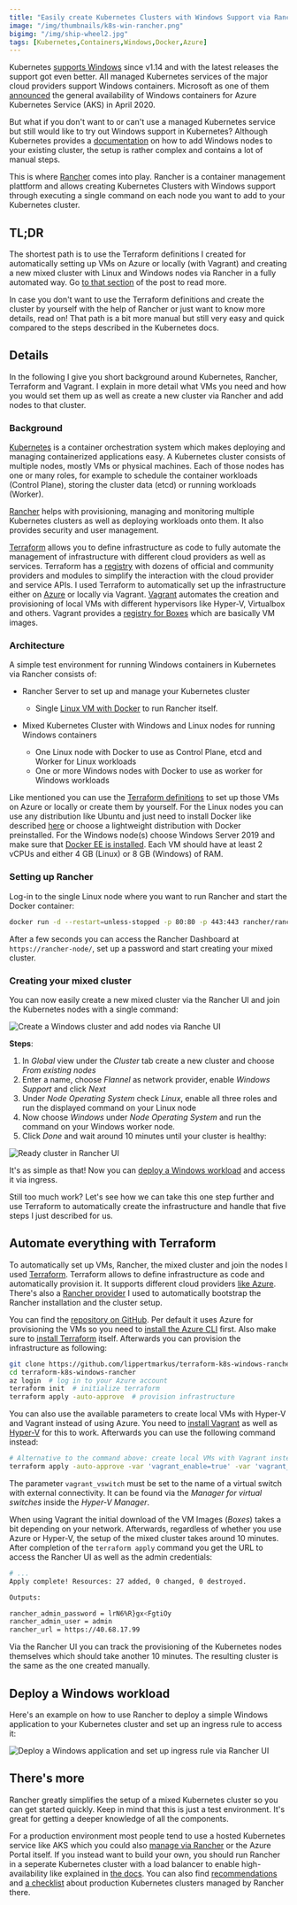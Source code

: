 ```yaml
---
title: "Easily create Kubernetes Clusters with Windows Support via Rancher"
image: "/img/thumbnails/k8s-win-rancher.png"
bigimg: "/img/ship-wheel2.jpg"
tags: [Kubernetes,Containers,Windows,Docker,Azure]
---
```


Kubernetes [supports Windows](https://kubernetes.io/docs/setup/production-environment/windows/intro-windows-in-kubernetes/) since v1.14 and with the latest releases the support got even better. All managed Kubernetes services of the major cloud providers support Windows containers. Microsoft as one of them [announced](https://azure.microsoft.com/en-us/blog/announcing-the-general-availability-of-windows-server-containers-and-private-clusters-for-azure-kubernetes-service/) the general availability of Windows containers for Azure Kubernetes Service (AKS) in April 2020. 

But what if you don't want to or can't use a managed Kubernetes service but still would like to try out Windows support in Kubernetes? Although Kubernetes provides a [documentation](https://kubernetes.io/docs/tasks/administer-cluster/kubeadm/adding-windows-nodes/) on how to add Windows nodes to your existing cluster, the setup is rather complex and contains a lot of manual steps. 

This is where [Rancher](https://rancher.com/) comes into play. Rancher is a container management plattform and allows creating Kubernetes Clusters with Windows support through executing a single command on each node you want to add to your Kubernetes cluster.

## TL;DR

The shortest path is to use the Terraform definitions I created for automatically setting up VMs on Azure or locally (with Vagrant) and creating a new mixed cluster with Linux and Windows nodes via Rancher in a fully automated way. Go [to that section](#automate-everything-with-terraform) of the post to read more.

In case you don't want to use the Terraform definitions and create the cluster by yourself with the help of Rancher or just want to know more details, read on! That path is a bit more manual but still very easy and quick compared to the steps described in the Kubernetes docs.

## Details

In the following I give you short background around Kubernetes, Rancher, Terraform and Vagrant. I explain in more detail what VMs you need and how you would set them up as well as create a new cluster via Rancher and add nodes to that cluster.

### Background

[Kubernetes](https://kubernetes.io) is a container orchestration system which makes deploying and managing containerized applications easy. A Kubernetes cluster consists of multiple nodes, mostly VMs or physical machines. Each of those nodes has one or many roles, for example to schedule the container workloads (Control Plane), storing the cluster data (etcd) or running workloads (Worker).

[Rancher](https://rancher.com/) helps with provisioning, managing and monitoring multiple Kubernetes clusters as well as deploying workloads onto them. It also provides security and user management.

[Terraform](https://www.terraform.io/) allows you to define infrastructure as code to fully automate the management of infrastructure with different cloud providers as well as services. Terraform has a [registry](https://registry.terraform.io/) with dozens of official and community providers and modules to simplify the interaction with the cloud provider and service APIs. I used Terraform to automatically set up the infrastructure either on [Azure](https://azure.microsoft.com/en-us/) or locally via Vagrant. [Vagrant](https://www.vagrantup.com/) automates the creation and provisioning of local VMs with different hypervisors like Hyper-V, Virtualbox and others. Vagrant provides a [registry for Boxes](https://app.vagrantup.com/boxes/search) which are basically VM images.

### Architecture

A simple test environment for running Windows containers in Kubernetes via Rancher consists of:
- Rancher Server to set up and manage your Kubernetes cluster
    - Single [Linux VM with Docker](https://rancher.com/docs/rancher/v2.x/en/installation/other-installation-methods/single-node-docker/) to run Rancher itself.
   
- Mixed Kubernetes Cluster with Windows and Linux nodes for running Windows containers
    - One Linux node with Docker to use as Control Plane, etcd and Worker for Linux workloads 
    - One or more Windows nodes with Docker to use as worker for Windows workloads

Like mentioned you can use the [Terraform definitions](#automate-everything-with-terraform) to set up those VMs on Azure or locally or create them by yourself. For the Linux nodes you can use any distribution like Ubuntu and just need to install Docker like described [here](https://docs.docker.com/engine/install/ubuntu/#install-using-the-repository) or choose a lightweight distribution with Docker preinstalled. For the Windows node(s) choose Windows Server 2019 and make sure that [Docker EE is installed](https://hub.docker.com/editions/enterprise/docker-ee-server-windows). Each VM should have at least 2 vCPUs and either 4 GB (Linux) or 8 GB (Windows) of RAM.

### Setting up Rancher

Log-in to the single Linux node where you want to run Rancher and start the Docker container:
```bash
docker run -d --restart=unless-stopped -p 80:80 -p 443:443 rancher/rancher:latest
```

After a few seconds you can access the Rancher Dashboard at `https://rancher-node/`, set up a password and start creating your mixed cluster.

### Creating your mixed cluster

You can now easily create a new mixed cluster via the Rancher UI and join the Kubernetes nodes with a single command:

<div class="center" markdown="1">
  <img class="lazy" alt="Create a Windows cluster and add nodes via Ranche UI" data-src="/assets/posts/k8s-windows-rancher/create-cluster.gif" />
</div>

**Steps**:
1. In *Global* view under the *Cluster* tab create a new cluster and choose *From existing nodes*
2. Enter a name, choose *Flannel* as network provider, enable *Windows Support* and click *Next*
3. Under *Node Operating System* check *Linux*, enable all three roles and run the displayed command on your Linux node
4. Now choose *Windows* under *Node Operating System* and run the command on your Windows worker node.
5. Click *Done* and wait around 10 minutes until your cluster is healthy:

<div class="center" markdown="1">
  <img class="lazy" alt="Ready cluster in Rancher UI" data-src="/assets/posts/k8s-windows-rancher/rancher-cluster.jpg" />
</div>

It's as simple as that! Now you can [deploy a Windows workload](#deploy-a-windows-workload) and access it via ingress.

Still too much work? Let's see how we can take this one step further and use Terraform to automatically create the infrastructure and handle that five steps I just described for us.

## Automate everything with Terraform

To automatically set up VMs, Rancher, the mixed cluster and join the nodes I used [Terraform](https://www.terraform.io/). Terraform allows to define infrastructure as code and automatically provision it. It supports different cloud providers [like Azure](https://registry.terraform.io/providers/hashicorp/azurerm/latest/docs). There's also a [Rancher provider](https://registry.terraform.io/providers/rancher/rancher2/latest/docs) I used to automatically bootstrap the Rancher installation and the cluster setup.

You can find the [repository on GitHub](https://github.com/lippertmarkus/terraform-k8s-windows-rancher). Per default it uses Azure for provisioning the VMs so you need to [install the Azure CLI](https://docs.microsoft.com/en-us/cli/azure/install-azure-cli-windows?view=azure-cli-latest&tabs=azure-cli) first. Also make sure to [install Terraform](https://learn.hashicorp.com/tutorials/terraform/install-cli) itself. Afterwards you can provision the infrastructure as following:
```bash
git clone https://github.com/lippertmarkus/terraform-k8s-windows-rancher.git
cd terraform-k8s-windows-rancher
az login  # log in to your Azure account
terraform init  # initialize terraform
terraform apply -auto-approve  # provision infrastructure
```

You can also use the available parameters to create local VMs with Hyper-V and Vagrant instead of using Azure. You need to [install Vagrant](https://www.vagrantup.com/downloads) as well as [Hyper-V](https://docs.microsoft.com/de-de/virtualization/hyper-v-on-windows/quick-start/enable-hyper-v) for this to work. Afterwards you can use the following command instead:
```bash
# Alternative to the command above: create local VMs with Vagrant instead of using Azure
terraform apply -auto-approve -var 'vagrant_enable=true' -var 'vagrant_vswitch=myswitch'  # provision infrastructure
```

The parameter `vagrant_vswitch` must be set to the name of a virtual switch with external connectivity. It can be found via the *Manager for virtual switches* inside the *Hyper-V Manager*.

When using Vagrant the initial download of the VM Images (*Boxes*) takes a bit depending on your network. Afterwards, regardless of whether you use Azure or Hyper-V, the setup of the mixed cluster takes around 10 minutes. After completion of the `terraform apply` command you get the URL to access the Rancher UI as well as the admin credentials:
```bash
# ...
Apply complete! Resources: 27 added, 0 changed, 0 destroyed.

Outputs:

rancher_admin_password = lrN6%R}gx<FgtiOy
rancher_admin_user = admin
rancher_url = https://40.68.17.99
```

Via the Rancher UI you can track the provisioning of the Kubernetes nodes themselves which should take another 10 minutes. The resulting cluster is the same as the one created manually.

## Deploy a Windows workload

Here's an example on how to use Rancher to deploy a simple Windows application to your Kubernetes cluster and set up an ingress rule to access it:

<div class="center" markdown="1">
  <img class="lazy" alt="Deploy a Windows application and set up ingress rule via Rancher UI" data-src="/assets/posts/k8s-windows-rancher/deployment.gif" />
</div>

## There's more

Rancher greatly simplifies the setup of a mixed Kubernetes cluster so you can get started quickly. Keep in mind that this is just a test environment. It's great for getting a deeper knowledge of all the components. 

For a production environment most people tend to use a hosted Kubernetes service like AKS which you could also [manage via Rancher](https://rancher.com/docs/rancher/v2.x/en/cluster-provisioning/hosted-kubernetes-clusters/aks/) or the Azure Portal itself. If you instead want to build your own, you should run Rancher in a seperate Kubernetes cluster with a load balancer to enable high-availability like explained in [the docs](https://rancher.com/docs/rancher/v2.x/en/installation/how-ha-works/). You can also find [recommendations](https://rancher.com/docs/rancher/v2.x/en/installation/k8s-install/create-nodes-lb/) and [a checklist](https://rancher.com/docs/rancher/v2.x/en/cluster-provisioning/production/) about production Kubernetes clusters managed by Rancher there.